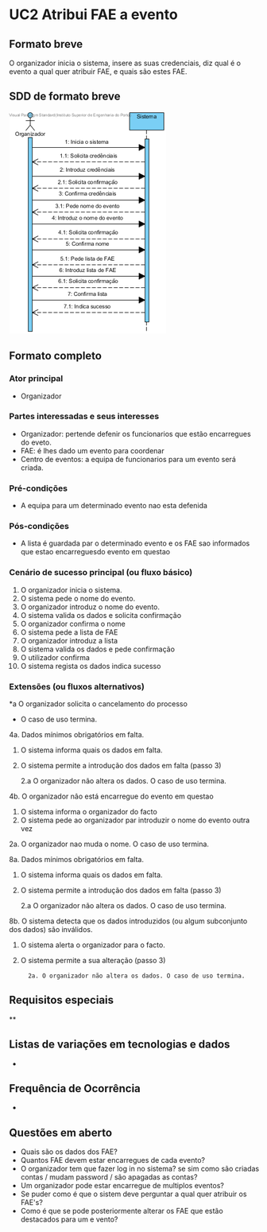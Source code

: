 # UC2 Atribui FAE a evento
## Formato breve
O organizador inicia o sistema, insere as suas credenciais, diz qual é o evento a qual quer atribuir FAE, e quais são estes FAE.
## SDD de formato breve
![SDD_UC2.png](../../Imagens/SDD_UC2.png)
## Formato completo

### Ator principal
* Organizador

### Partes interessadas e seus interesses
+ Organizador: pertende defenir os funcionarios que estão encarregues do eveto.
+ FAE: é lhes dado um evento para coordenar
+ Centro de eventos: a equipa de funcionarios para um evento será criada.
### Pré-condições
+ A equipa para um determinado evento nao esta defenida
### Pós-condições
* A lista é guardada par o determinado evento e os FAE sao informados que estao encarreguesdo evento em questao

### Cenário de sucesso principal (ou fluxo básico)
1. O organizador inicia o sistema.
2. O sistema pede o nome do evento.
3. O organizador introduz o nome do evento.
4. O sistema valida os dados e solicita confirmação
5. O organizador confirma o nome
6. O sistema pede a lista de FAE
7. O organizador introduz a lista
8. O sistema valida os dados e pede confirmação
9. O utilizador confirma
10. O sistema regista os dados indica sucesso


### Extensões (ou fluxos alternativos)

\*a O organizador solicita o cancelamento do processo

 + O caso de uso termina.


4a. Dados mínimos obrigatórios em falta.

1. O sistema informa quais os dados em falta.
2. O sistema permite a introdução dos dados em falta (passo 3)

    2.a O organizador não altera os dados. O caso de uso termina.

4b. O organizador nâo está encarregue do evento em questao

1. O sistema informa o organizador do facto
2. O sistema pede ao organizador par introduzir o nome do evento outra vez

  2a. O organizador nao muda o nome. O caso de uso termina.

8a.  Dados mínimos obrigatórios em falta.

1. O sistema informa quais os dados em falta.
2. O sistema permite a introdução dos dados em falta (passo 3)

    2.a O organizador não altera os dados. O caso de uso termina.

8b. O sistema detecta que os dados introduzidos (ou algum subconjunto dos dados) são inválidos.

1. O sistema alerta o organizador para o facto.
2. O sistema permite a sua alteração (passo 3)

         2a. O organizador não altera os dados. O caso de uso termina.

## Requisitos especiais
**
## Listas de variações em tecnologias e dados
*
## Frequência de Ocorrência
*
## Questões em aberto
+ Quais são os dados dos FAE?
+ Quantos FAE devem estar encarregues de cada evento?
+ O organizador tem que fazer log in no sistema? se sim como são criadas contas / mudam password / são apagadas as contas?
+ Um organizador pode estar encarregue de multiplos eventos?
+ Se puder como é que o sistem deve perguntar a qual quer atribuir os FAE's?
+ Como é que se pode posteriormente alterar os FAE que estão destacados para um e vento?
